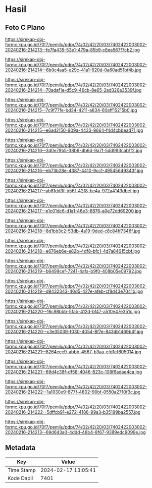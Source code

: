# Hasil

## Foto C Plano

https://sirekap-obj-formc.kpu.go.id/70f7/pemilu/pdpr/74/02/42/20/03/7402422003002-20240216-214213--fe7fa435-53e1-479a-85b9-c8ea567f7cb2.jpg

https://sirekap-obj-formc.kpu.go.id/70f7/pemilu/pdpr/74/02/42/20/03/7402422003002-20240216-214214--6b0c4aa5-e29c-41a1-920d-0a60ad51bf4b.jpg

https://sirekap-obj-formc.kpu.go.id/70f7/pemilu/pdpr/74/02/42/20/03/7402422003002-20240216-214214--70adaf1e-d5c9-46cb-8e65-2ad326a3539f.jpg

https://sirekap-obj-formc.kpu.go.id/70f7/pemilu/pdpr/74/02/42/20/03/7402422003002-20240216-214215--7c9f77fe-bd34-4211-a834-60aff15215b0.jpg

https://sirekap-obj-formc.kpu.go.id/70f7/pemilu/pdpr/74/02/42/20/03/7402422003002-20240216-214215--e6ad2150-909a-4433-9664-f4d4cbbead71.jpg

https://sirekap-obj-formc.kpu.go.id/70f7/pemilu/pdpr/74/02/42/20/03/7402422003002-20240216-214216--3d0e79b5-38b6-4b6d-9a7f-5dd993cab1f2.jpg

https://sirekap-obj-formc.kpu.go.id/70f7/pemilu/pdpr/74/02/42/20/03/7402422003002-20240216-214216--eb73b28e-4387-4410-9cc1-49545649343f.jpg

https://sirekap-obj-formc.kpu.go.id/70f7/pemilu/pdpr/74/02/42/20/03/7402422003002-20240216-214217--ab81dd3f-b56f-42f8-be4a-972a4143dbef.jpg

https://sirekap-obj-formc.kpu.go.id/70f7/pemilu/pdpr/74/02/42/20/03/7402422003002-20240216-214217--e1c01dc6-d1a1-46e3-8876-a0e72dd69200.jpg

https://sirekap-obj-formc.kpu.go.id/70f7/pemilu/pdpr/74/02/42/20/03/7402422003002-20240216-214218--8d1bb3c2-53db-4a19-9ded-c8c84ff7346f.jpg

https://sirekap-obj-formc.kpu.go.id/70f7/pemilu/pdpr/74/02/42/20/03/7402422003002-20240216-214218--e676eb6e-e82b-4df8-bfc1-4d7a84615cbf.jpg

https://sirekap-obj-formc.kpu.go.id/70f7/pemilu/pdpr/74/02/42/20/03/7402422003002-20240216-214219--b6499cef-7241-4afa-b9f0-408b05e09792.jpg

https://sirekap-obj-formc.kpu.go.id/70f7/pemilu/pdpr/74/02/42/20/03/7402422003002-20240216-214219--d9432343-40d5-427e-afeb-cf8d43e7041b.jpg

https://sirekap-obj-formc.kpu.go.id/70f7/pemilu/pdpr/74/02/42/20/03/7402422003002-20240216-214220--16c98bbb-5fab-412d-bf47-a510e47e351c.jpg

https://sirekap-obj-formc.kpu.go.id/70f7/pemilu/pdpr/74/02/42/20/03/7402422003002-20240216-214220--c3e35039-f030-4054-8f7e-843db1469b4f.jpg

https://sirekap-obj-formc.kpu.go.id/70f7/pemilu/pdpr/74/02/42/20/03/7402422003002-20240216-214221--8264eec9-abbb-4587-b3aa-efd1cf605014.jpg

https://sirekap-obj-formc.kpu.go.id/70f7/pemilu/pdpr/74/02/42/20/03/7402422003002-20240216-214221--69d4c38f-df58-4046-823c-108f6adae4ca.jpg

https://sirekap-obj-formc.kpu.go.id/70f7/pemilu/pdpr/74/02/42/20/03/7402422003002-20240216-214222--1a1030e9-877f-4802-90bf-0550a2710f3c.jpg

https://sirekap-obj-formc.kpu.go.id/70f7/pemilu/pdpr/74/02/42/20/03/7402422003002-20240216-214222--5dffcb91-e272-4186-99a3-b35199ba2557.jpg

https://sirekap-obj-formc.kpu.go.id/70f7/pemilu/pdpr/74/02/42/20/03/7402422003002-20240216-214213--69d643a0-4ddd-48b4-8f67-9389edc9099e.jpg


## Metadata

| Key        | Value               |
| ---------- | ------------------- |
| Time Stamp | 2024-02-17 13:05:41 |
| Kode Dapil | 7401                |



